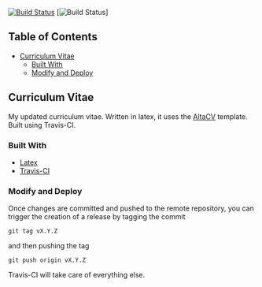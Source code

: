 <!-- PROJECT SHIELDS -->
[![Build Status](https://travis-ci.org/marcodenisi/cv.svg?branch=master)](https://travis-ci.org/marcodenisi/cv)
[![Build Status](https://github.com/marcodenisi/cv/workflows/Build%20CV/badge.svg)]



<!-- TABLE OF CONTENTS -->
## Table of Contents

* [Curriculum Vitae](#curriculum-vitae)
  * [Built With](#built-with)
  * [Modify and Deploy](#modify-and-deploy)

<!-- ABOUT THE PROJECT -->
## Curriculum Vitae
My updated curriculum vitae. Written in latex, it uses the [AltaCV](https://github.com/liantze/AltaCV) template. Built using Travis-CI.

### Built With
* [Latex](https://www.latex-project.org/)
* [Travis-CI](https://travis-ci.org/)

### Modify and Deploy
Once changes are committed and pushed to the remote repository, you can trigger the creation of a release by tagging the commit 

`git tag vX.Y.Z`

and then pushing the tag

`git push origin vX.Y.Z`

Travis-CI will take care of everything else. 